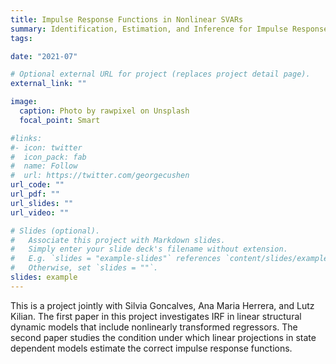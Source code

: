 ```yaml
---
title: Impulse Response Functions in Nonlinear SVARs
summary: Identification, Estimation, and Inference for Impulse Response Functions in Nonlinear Structural VARs
tags:

date: "2021-07"

# Optional external URL for project (replaces project detail page).
external_link: ""

image:
  caption: Photo by rawpixel on Unsplash
  focal_point: Smart

#links:
#- icon: twitter
#  icon_pack: fab
#  name: Follow
#  url: https://twitter.com/georgecushen
url_code: ""
url_pdf: ""
url_slides: ""
url_video: ""

# Slides (optional).
#   Associate this project with Markdown slides.
#   Simply enter your slide deck's filename without extension.
#   E.g. `slides = "example-slides"` references `content/slides/example-slides.md`.
#   Otherwise, set `slides = ""`.
slides: example
---
```


This is a project jointly with Silvia Goncalves, Ana Maria Herrera, and Lutz Kilian. The first paper in this project investigates IRF in linear structural dynamic models that include nonlinearly transformed regressors. The second paper studies the condition under which linear projections in state dependent models estimate the correct impulse response functions. 
